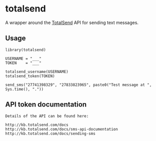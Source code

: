 # totalsend

A wrapper around the [TotalSend](https://www.totalsend.com/) API for sending text messages.

## Usage

```
library(totalsend)

USERNAME = "___"
TOKEN    = "___"

totalsend_username(USERNAME)
totalsend_token(TOKEN)

send_sms("27741398329", "27833823965", paste0("Test message at ", Sys.time(), "."))
```

## API token documentation

```
Details of the API can be found here:

http://kb.totalsend.com/docs
http://kb.totalsend.com/docs/sms-api-documentation
http://kb.totalsend.com/docs/sending-sms
```
